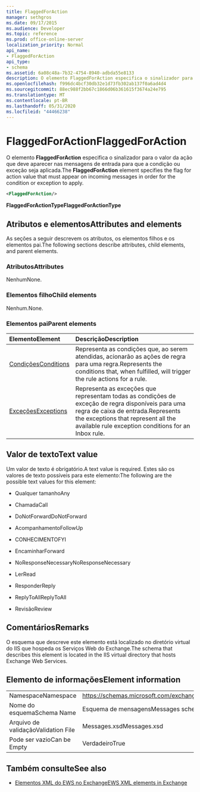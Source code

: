 ```yaml
---
title: FlaggedForAction
manager: sethgros
ms.date: 09/17/2015
ms.audience: Developer
ms.topic: reference
ms.prod: office-online-server
localization_priority: Normal
api_name:
- FlaggedForAction
api_type:
- schema
ms.assetid: 6a08c48a-7b32-4754-8940-adbda55e8133
description: O elemento FlaggedForAction especifica o sinalizador para o valor da ação que deve aparecer nas mensagens de entrada para que a condição ou exceção seja aplicada.
ms.openlocfilehash: f996dc4bcf30db32e1d73fb302ab137f0a6ad4d4
ms.sourcegitcommit: 88ec988f2bb67c1866d06b361615f3674a24e795
ms.translationtype: MT
ms.contentlocale: pt-BR
ms.lasthandoff: 05/31/2020
ms.locfileid: "44466238"
---
```

# <a name="flaggedforaction"></a><span data-ttu-id="3d84c-103">FlaggedForAction</span><span class="sxs-lookup"><span data-stu-id="3d84c-103">FlaggedForAction</span></span>

<span data-ttu-id="3d84c-104">O elemento **FlaggedForAction** especifica o sinalizador para o valor da ação que deve aparecer nas mensagens de entrada para que a condição ou exceção seja aplicada.</span><span class="sxs-lookup"><span data-stu-id="3d84c-104">The **FlaggedForAction** element specifies the flag for action value that must appear on incoming messages in order for the condition or exception to apply.</span></span> 
  
```XML
<FlaggedForAction/>
```

 <span data-ttu-id="3d84c-105">**FlaggedForActionType**</span><span class="sxs-lookup"><span data-stu-id="3d84c-105">**FlaggedForActionType**</span></span>
## <a name="attributes-and-elements"></a><span data-ttu-id="3d84c-106">Atributos e elementos</span><span class="sxs-lookup"><span data-stu-id="3d84c-106">Attributes and elements</span></span>

<span data-ttu-id="3d84c-107">As seções a seguir descrevem os atributos, os elementos filhos e os elementos pai.</span><span class="sxs-lookup"><span data-stu-id="3d84c-107">The following sections describe attributes, child elements, and parent elements.</span></span>
  
### <a name="attributes"></a><span data-ttu-id="3d84c-108">Atributos</span><span class="sxs-lookup"><span data-stu-id="3d84c-108">Attributes</span></span>

<span data-ttu-id="3d84c-109">Nenhum</span><span class="sxs-lookup"><span data-stu-id="3d84c-109">None.</span></span>
  
### <a name="child-elements"></a><span data-ttu-id="3d84c-110">Elementos filho</span><span class="sxs-lookup"><span data-stu-id="3d84c-110">Child elements</span></span>

<span data-ttu-id="3d84c-111">Nenhum.</span><span class="sxs-lookup"><span data-stu-id="3d84c-111">None.</span></span>
  
### <a name="parent-elements"></a><span data-ttu-id="3d84c-112">Elementos pai</span><span class="sxs-lookup"><span data-stu-id="3d84c-112">Parent elements</span></span>

|<span data-ttu-id="3d84c-113">**Elemento**</span><span class="sxs-lookup"><span data-stu-id="3d84c-113">**Element**</span></span>|<span data-ttu-id="3d84c-114">**Descrição**</span><span class="sxs-lookup"><span data-stu-id="3d84c-114">**Description**</span></span>|
|:-----|:-----|
|[<span data-ttu-id="3d84c-115">Condições</span><span class="sxs-lookup"><span data-stu-id="3d84c-115">Conditions</span></span>](conditions.md) <br/> |<span data-ttu-id="3d84c-116">Representa as condições que, ao serem atendidas, acionarão as ações de regra para uma regra.</span><span class="sxs-lookup"><span data-stu-id="3d84c-116">Represents the conditions that, when fulfilled, will trigger the rule actions for a rule.</span></span>  <br/> |
|[<span data-ttu-id="3d84c-117">Exceções</span><span class="sxs-lookup"><span data-stu-id="3d84c-117">Exceptions</span></span>](exceptions.md) <br/> |<span data-ttu-id="3d84c-118">Representa as exceções que representam todas as condições de exceção de regra disponíveis para uma regra de caixa de entrada.</span><span class="sxs-lookup"><span data-stu-id="3d84c-118">Represents the exceptions that represent all the available rule exception conditions for an Inbox rule.</span></span>  <br/> |
   
## <a name="text-value"></a><span data-ttu-id="3d84c-119">Valor de texto</span><span class="sxs-lookup"><span data-stu-id="3d84c-119">Text value</span></span>

<span data-ttu-id="3d84c-120">Um valor de texto é obrigatório.</span><span class="sxs-lookup"><span data-stu-id="3d84c-120">A text value is required.</span></span> <span data-ttu-id="3d84c-121">Estes são os valores de texto possíveis para este elemento:</span><span class="sxs-lookup"><span data-stu-id="3d84c-121">The following are the possible text values for this element:</span></span>
  
- <span data-ttu-id="3d84c-122">Qualquer tamanho</span><span class="sxs-lookup"><span data-stu-id="3d84c-122">Any</span></span>
    
- <span data-ttu-id="3d84c-123">Chamada</span><span class="sxs-lookup"><span data-stu-id="3d84c-123">Call</span></span>
    
- <span data-ttu-id="3d84c-124">DoNotForward</span><span class="sxs-lookup"><span data-stu-id="3d84c-124">DoNotForward</span></span>
    
- <span data-ttu-id="3d84c-125">Acompanhamento</span><span class="sxs-lookup"><span data-stu-id="3d84c-125">FollowUp</span></span>
    
- <span data-ttu-id="3d84c-126">CONHECIMENTO</span><span class="sxs-lookup"><span data-stu-id="3d84c-126">FYI</span></span>
    
- <span data-ttu-id="3d84c-127">Encaminhar</span><span class="sxs-lookup"><span data-stu-id="3d84c-127">Forward</span></span>
    
- <span data-ttu-id="3d84c-128">NoResponseNecessary</span><span class="sxs-lookup"><span data-stu-id="3d84c-128">NoResponseNecessary</span></span>
    
- <span data-ttu-id="3d84c-129">Ler</span><span class="sxs-lookup"><span data-stu-id="3d84c-129">Read</span></span>
    
- <span data-ttu-id="3d84c-130">Responder</span><span class="sxs-lookup"><span data-stu-id="3d84c-130">Reply</span></span>
    
- <span data-ttu-id="3d84c-131">ReplyToAll</span><span class="sxs-lookup"><span data-stu-id="3d84c-131">ReplyToAll</span></span>
    
- <span data-ttu-id="3d84c-132">Revisão</span><span class="sxs-lookup"><span data-stu-id="3d84c-132">Review</span></span>
    
## <a name="remarks"></a><span data-ttu-id="3d84c-133">Comentários</span><span class="sxs-lookup"><span data-stu-id="3d84c-133">Remarks</span></span>

<span data-ttu-id="3d84c-134">O esquema que descreve este elemento está localizado no diretório virtual do IIS que hospeda os Serviços Web do Exchange.</span><span class="sxs-lookup"><span data-stu-id="3d84c-134">The schema that describes this element is located in the IIS virtual directory that hosts Exchange Web Services.</span></span>
  
## <a name="element-information"></a><span data-ttu-id="3d84c-135">Elemento de informações</span><span class="sxs-lookup"><span data-stu-id="3d84c-135">Element information</span></span>

|||
|:-----|:-----|
|<span data-ttu-id="3d84c-136">Namespace</span><span class="sxs-lookup"><span data-stu-id="3d84c-136">Namespace</span></span>  <br/> |https://schemas.microsoft.com/exchange/services/2006/messages  <br/> |
|<span data-ttu-id="3d84c-137">Nome do esquema</span><span class="sxs-lookup"><span data-stu-id="3d84c-137">Schema Name</span></span>  <br/> |<span data-ttu-id="3d84c-138">Esquema de mensagens</span><span class="sxs-lookup"><span data-stu-id="3d84c-138">Messages schema</span></span>  <br/> |
|<span data-ttu-id="3d84c-139">Arquivo de validação</span><span class="sxs-lookup"><span data-stu-id="3d84c-139">Validation File</span></span>  <br/> |<span data-ttu-id="3d84c-140">Messages.xsd</span><span class="sxs-lookup"><span data-stu-id="3d84c-140">Messages.xsd</span></span>  <br/> |
|<span data-ttu-id="3d84c-141">Pode ser vazio</span><span class="sxs-lookup"><span data-stu-id="3d84c-141">Can be Empty</span></span>  <br/> |<span data-ttu-id="3d84c-142">Verdadeiro</span><span class="sxs-lookup"><span data-stu-id="3d84c-142">True</span></span>  <br/> |
   
## <a name="see-also"></a><span data-ttu-id="3d84c-143">Também consulte</span><span class="sxs-lookup"><span data-stu-id="3d84c-143">See also</span></span>



- [<span data-ttu-id="3d84c-144">Elementos XML do EWS no Exchange</span><span class="sxs-lookup"><span data-stu-id="3d84c-144">EWS XML elements in Exchange</span></span>](ews-xml-elements-in-exchange.md)

